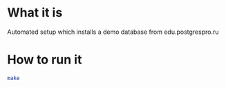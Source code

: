 # What it is
Automated setup which installs a demo database from edu.postgrespro.ru

# How to run it
```bash
make
```

